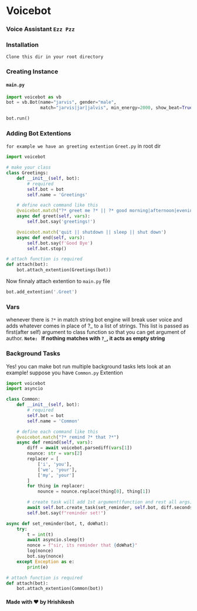 # Voicebot

### Voice Assistant `Ezz Pzz`

### Installation

`Clone this dir in your root directory`

### Creating Instance

#### `main.py`

```py
import voicebot as vb
bot = vb.Bot(name="jarvis", gender="male",
             match="jarvis|jar|jalvis", min_energy=2000, show_beat=True, show_task=True)

bot.run()
```

### Adding Bot Extentions

`for example we have an greeting extention`
`Greet.py` in root dir

```py
import voicebot

# make your class
class Greetings:
    def __init__(self, bot):
        # required
        self.bot = bot
        self.name = 'Greetings'

    # define each command like this
    @voicebot.match("?* greet me ?* || ?* good morning|afternoon|evening|night ?*")
    async def greet(self, vars):
        self.bot.say('greetings!')

    @voicebot.match('quit || shutdown || sleep || shut down')
    async def end(self, vars):
        self.bot.say(f'Good Bye')
        self.bot.stop()

# attach function is required
def attach(bot):
    bot.attach_extention(Greetings(bot))
```

Now finnaly attach extention to `main.py` file

```py
bot.add_extention('.Greet')
```

### Vars

whenever there is `?*` in match string bot engine will break user voice and adds whatever comes in place of ?_ to a list of strings. This list is passed as first(after self) argument to class function so that you can get argument of author.
**`Note: ` If nothing matches with `?_`, it acts as empty string**

### Background Tasks

Yes! you can make bot run multiple background tasks
lets look at an example!
suppose you have `Common.py` Extention

```py
import voicebot
import asyncio

class Common:
    def __init__(self, bot):
        # required
        self.bot = bot
        self.name = 'Common'

    # define each command like this
    @voicebot.match("?* remind ?* that ?*")
    async def remind(self, vars):
        diff = await voicebot.parsediff(vars[1])
        nounce: str = vars[2]
        replacer = [
            ['i', 'you'],
            ['we', 'your'],
            ['my', 'your']
        ]
        for thing in replacer:
            nounce = nounce.replace(thing[0], thing[1])

        # create task will add 1st argument(function and rest all args) as background task
        await self.bot.create_task(set_reminder, self.bot, diff.seconds, nounce)
        self.bot.say(f"reminder set!")

async def set_reminder(bot, t, doWhat):
    try:
        t = int(t)
        await asyncio.sleep(t)
        nonce = f"sir, its reminder that {doWhat}"
        log(nonce)
        bot.say(nonce)
    except Exception as e:
        print(e)

# attach function is required
def attach(bot):
    bot.attach_extention(Common(bot))
```

#### Made with ❤️ by Hrishikesh

